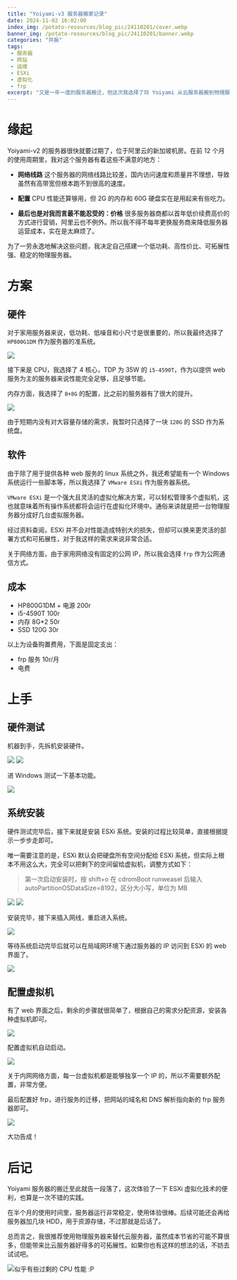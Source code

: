 ```yaml
---
title: "Yoiyami-v3 服务器搬家记录"
date: 2024-11-02 16:02:00
index_img: /potato-resources/blog_pic/24110201/cover.webp
banner_img: /potato-resources/blog_pic/24110201/banner.webp
categories: "共振"
tags:
 - 服务器
 - 网站
 - 运维
 - ESXi
 - 虚拟化
 - frp
excerpt: "又是一年一度的服务器搬迁，但这次我选择了将 Yoiyami 从云服务器搬到物理服务器上。"
---
```


# 缘起
Yoiyami-v2 的服务器很快就要过期了，位于阿里云的新加坡机房。在前 12 个月的使用周期里，我对这个服务器有着这些不满意的地方：

 - **网络线路**
 这个服务器的网络线路比较差，国内访问速度和质量并不理想，导致虽然有高带宽但根本跑不到很高的速度。

 - **配置**
 CPU 性能还算够用，但 2G 的内存和 60G 硬盘实在是用起来有些吃力。

 - **最后也是对我而言最不能忍受的：价格**
 很多服务器商都以首年低价续费高价的方式进行营销，阿里云也不例外。所以我不得不每年更换服务商来降低服务器运营成本，实在是太麻烦了。

为了一劳永逸地解决这些问题，我决定自己搭建一个低功耗、高性价比、可拓展性强、稳定的物理服务器。

# 方案

## 硬件

对于家用服务器来说，低功耗、低噪音和小尺寸是很重要的，所以我最终选择了 `HP800G1DM` 作为服务器的准系统。

![](./potato-resources/blog_pic/24110201/10.webp)

接下来是 CPU，我选择了 4 核心，TDP 为 35W 的 `i5-4590T`，作为以提供 web 服务为主的服务器来说性能完全足够，且足够节能。

内存方面，我选择了 `8+8G` 的配置，比之前的服务器有了很大的提升。

![](./potato-resources/blog_pic/24110201/11.webp)

由于短期内没有对大容量存储的需求，我暂时只选择了一块 `120G` 的 SSD 作为系统盘。

## 软件

由于除了用于提供各种 web 服务的 linux 系统之外，我还希望能有一个 Windows 系统运行一些脚本等，所以我选择了 `VMware ESXi` 作为服务器系统。

`VMware ESXi` 是一个强大且灵活的虚拟化解决方案，可以轻松管理多个虚拟机，这也就意味着所有操作系统都将会运行在虚拟化环境中。通俗来讲就是把一台物理服务器分成好几台虚拟服务器。

经过资料查阅，ESXi 并不会对性能造成特别大的损失，但却可以换来更灵活的部署方式和可拓展性，对于我这样的需求来说非常合适。

关于网络方面，由于家用网络没有固定的公网 IP，所以我会选择 `frp` 作为公网通信方式。

## 成本
 - HP800G1DM + 电源 200r
 - i5-4590T 100r
 - 内存 8G*2 50r
 - SSD 120G 30r

以上为设备购置费用，下面是固定支出：

 - frp 服务 10r/月
 - 电费

# 上手

## 硬件测试

机器到手，先拆机安装硬件。

![](./potato-resources/blog_pic/24110201/1.webp)
![](./potato-resources/blog_pic/24110201/2.webp)

进 Windows 测试一下基本功能。

![](./potato-resources/blog_pic/24110201/3.webp)

## 系统安装

硬件测试完毕后，接下来就是安装 ESXi 系统。安装的过程比较简单，直接根据提示一步步走即可。

唯一需要注意的是，ESXi 默认会把硬盘所有空间分配给 ESXi 系统，但实际上根本不用这么大，完全可以把剩下的空间留给虚拟机，调整方式如下：

> 第一次启动安装时，按 shift+o
> 在 cdromBoot runweasel 后输入 autoPartitionOSDataSize=8192，区分大小写，单位为 MB

![](./potato-resources/blog_pic/24110201/4.webp)
![](./potato-resources/blog_pic/24110201/5.webp)

安装完毕，接下来插入网线，重启进入系统。

![](./potato-resources/blog_pic/24110201/7.webp)

等待系统启动完毕后就可以在局域网环境下通过服务器的 IP 访问到 ESXi 的 web 界面了。

![](./potato-resources/blog_pic/24110201/6.webp)

## 配置虚拟机

有了 web 界面之后，剩余的步骤就很简单了，根据自己的需求分配资源，安装各种虚拟机即可。

![](./potato-resources/blog_pic/24110201/8.webp)

配置虚拟机自动启动。

![](./potato-resources/blog_pic/24110201/9.webp)

关于内网网络方面，每一台虚拟机都是能够独享一个 IP 的，所以不需要额外配置，非常方便。

最后配置好 frp，进行服务的迁移，把网站的域名和 DNS 解析指向新的 frp 服务器即可。

![](./potato-resources/blog_pic/24110201/12.webp)

大功告成！

# 后记
Yoiyami 服务器的搬迁至此就告一段落了，这次体验了一下 ESXi 虚拟化技术的便利，也算是一次不错的实践。

在半个月的使用时间里，服务器运行非常稳定，使用体验很棒。后续可能还会再给服务器加几块 HDD，用于资源存储，不过那就是后话了。

总而言之，我很推荐使用物理服务器来替代云服务器，虽然成本节省的可能不算很多，但能带来比云服务器好得多的可拓展性。如果你也有这样的想法的话，不妨去试试吧。

![似乎有些过剩的 CPU 性能 :P](./potato-resources/blog_pic/24110201/13.webp)